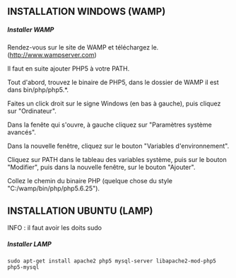 
## INSTALLATION WINDOWS (WAMP)
##### Installer WAMP
Rendez-vous sur le site de WAMP et téléchargez le. (http://www.wampserver.com)

Il faut en suite ajouter PHP5 à votre PATH.

Tout d'abord, trouvez le binaire de PHP5, dans le dossier de WAMP il est dans bin/php/php5.*.

Faites un click droit sur le signe Windows (en bas à gauche), puis cliquez sur "Ordinateur".

Dans la fenête qui s'ouvre, à gauche cliquez sur "Paramètres système avancés".

Dans la nouvelle fenêtre, cliquez sur le bouton "Variables d'environnement".

Cliquez sur PATH dans le tableau des variables système, puis sur le bouton "Modifier", puis dans la nouvelle fenêtre, sur le bouton "Ajouter".

Collez le chemin du binaire PHP (quelque chose du style "C:/wamp/bin/php/php5.6.25").


## INSTALLATION UBUNTU (LAMP)
INFO : il faut avoir les doits sudo
##### Installer LAMP
```
sudo apt-get install apache2 php5 mysql-server libapache2-mod-php5 php5-mysql
```
